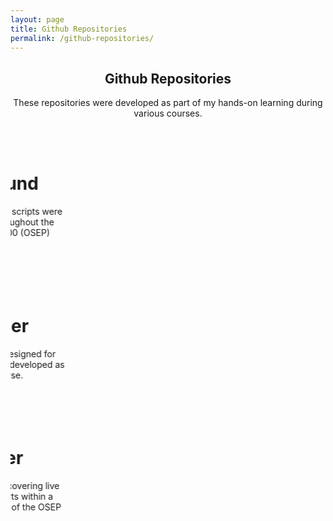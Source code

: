 ```yaml
---
layout: page
title: Github Repositories
permalink: /github-repositories/
---
```


<div style="text-align: center;">
  <h2 class="certs-title">Github Repositories</h2>
  <p class="tools-note">These repositories were developed as part of my hands-on learning during various courses.</p>
</div>
<br>

<div class="tools-cards-container">

  <a class="tool-card-link" href="https://github.com/Extravenger/OSEPlayground" target="_blank">
    <div class="tool-card">
      <div class="tool-card-inner">
        <div class="tool-card-content">
          <h1>OSEPlayground</h1>
          <p>A collection of useful tools and scripts were developed and gathered throughout the Offensive Security's PEN-300 (OSEP) course.</p>
        </div>
      </div>
    </div>
  </a>

  <a class="tool-card-link" href="https://github.com/Extravenger/mssqlVenger" target="_blank">
    <div class="tool-card">
      <div class="tool-card-inner">
        <div class="tool-card-content">
          <h1>mssqlVenger</h1>
          <p>An MSSQL exploitation tool designed for Active Directory environments, developed as part of the OSEP course.</p>
        </div>
      </div>
    </div>
  </a>

  <a class="tool-card-link" href="https://github.com/Extravenger/scanVenger" target="_blank">
    <div class="tool-card">
      <div class="tool-card-inner">
        <div class="tool-card-content">
          <h1>scanVenger</h1>
          <p>A Windows-based tool for discovering live hosts and scanning open ports within a network, primarily built as part of the OSEP course.</p>
        </div>
      </div>
    </div>
  </a>

  <!-- Add more tools as needed -->

</div>

<style>
.tools-cards-container {
  display: flex;
  flex-wrap: wrap;
  gap: 20px;
  justify-content: center;
  position: relative;
  overflow: hidden;
}

.tool-card {
  width: 300px;
  background: var(--card-background);
  border: 2px solid rgba(255, 255, 255, 0.1);
  border-radius: 20px;
  padding: 15px;
  text-align: center;
  position: relative;
  animation: moveAndFragment 8s infinite linear;
  will-change: transform, opacity, clip-path;
}

.tool-card:nth-child(1) {
  animation-delay: 0s;
}

.tool-card:nth-child(2) {
  animation-delay: 2s;
}

.tool-card:nth-child(3) {
  animation-delay: 4s;
}

@keyframes moveAndFragment {
  0% {
    transform: translateX(-100%);
    opacity: 1;
    clip-path: inset(0 0 0 0);
  }
  25% {
    transform: translateX(50vw);
    opacity: 1;
    clip-path: inset(0 0 0 0);
  }
  30% {
    opacity: 0;
    clip-path: inset(0 50% 0 50%);
  }
  35% {
    transform: translateX(80vw);
    opacity: 0;
  }
  36% {
    transform: translateX(-100%);
    opacity: 0;
    clip-path: polygon(0 0, 50% 20%, 30% 80%, 0 100%);
  }
  40% {
    opacity: 0.3;
    clip-path: polygon(0 0, 50% 20%, 30% 80%, 0 100%);
  }
  50% {
    opacity: 0.7;
    clip-path: polygon(0 0, 70% 30%, 50% 70%, 0 100%);
  }
  60% {
    opacity: 1;
    clip-path: inset(0 0 0 0);
  }
  100% {
    transform: translateX(-100%);
    opacity: 1;
    clip-path: inset(0 0 0 0);
  }
}

.tool-card:hover {
  animation-play-state: paused;
  transform: scale(1.05);
}

.tool-card-content {
  color: var(--text-color);
}

.tool-card-link {
  text-decoration: none;
}
</style>
